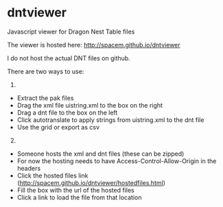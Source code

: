 # dntviewer
Javascript viewer for Dragon Nest Table files

The viewer is hosted here:
http://spacem.github.io/dntviewer

I do not host the actual DNT files on github.

There are two ways to use:

1.
* Extract the pak files
* Drag the xml file uistring.xml to the box on the right
* Drag a dnt file to the box on the left
* Click autotranslate to apply strings from uistring.xml to the dnt file
* Use the grid or export as csv

2.
* Someone hosts the xml and dnt files (these can be zipped)
* For now the hosting needs to have Access-Control-Allow-Origin in the headers
* Click the hosted files link (http://spacem.github.io/dntviewer/hostedfiles.html)
* Fill the box with the url of the hosted files
* Click a link to load the file from that location

